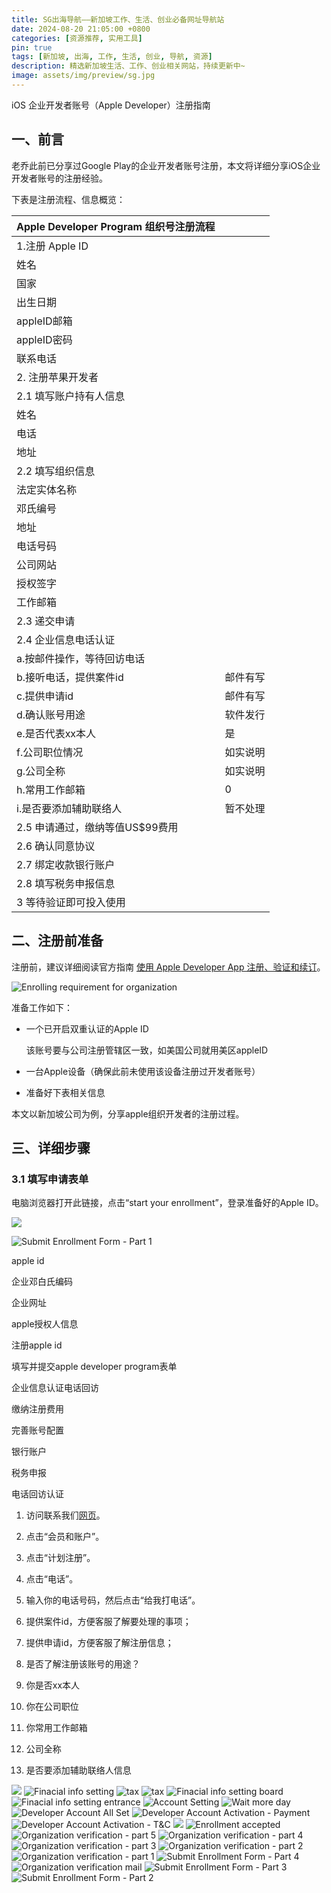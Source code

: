 ```yaml
---
title: SG出海导航——新加坡工作、生活、创业必备网址导航站
date: 2024-08-20 21:05:00 +0800
categories: [资源推荐, 实用工具]    
pin: true
tags: [新加坡, 出海, 工作, 生活, 创业, 导航, 资源]
description: 精选新加坡生活、工作、创业相关网站，持续更新中~
image: assets/img/preview/sg.jpg
---
```


iOS  企业开发者账号（Apple Developer）注册指南

## 一、前言

老乔此前已分享过Google Play的企业开发者账号注册，本文将详细分享iOS企业开发者账号的注册经验。

下表是注册流程、信息概览：

| Apple Developer Program 组织号注册流程 |          |
| -------------------------------------- | -------- |
| 1.注册 Apple ID                        |          |
| 姓名                                   |          |
| 国家                                   |          |
| 出生日期                               |          |
| appleID邮箱                            |          |
| appleID密码                            |          |
| 联系电话                               |          |
| 2. 注册苹果开发者                      |          |
| 2.1 填写账户持有人信息                 |          |
| 姓名                                   |          |
| 电话                                   |          |
| 地址                                   |          |
| 2.2 填写组织信息                       |          |
| 法定实体名称                           |          |
| 邓氏编号                               |          |
| 地址                                   |          |
| 电话号码                               |          |
| 公司网站                               |          |
| 授权签字                               |          |
| 工作邮箱                               |          |
| 2.3 递交申请                           |          |
| 2.4 企业信息电话认证                   |          |
| a.按邮件操作，等待回访电话             |          |
| b.接听电话，提供案件id                 | 邮件有写 |
| c.提供申请id                           | 邮件有写 |
| d.确认账号用途                         | 软件发行 |
| e.是否代表xx本人                       | 是       |
| f.公司职位情况                         | 如实说明 |
| g.公司全称                             | 如实说明 |
| h.常用工作邮箱                         | 0        |
| i.是否要添加辅助联络人                 | 暂不处理 |
| 2.5 申请通过，缴纳等值US$99费用        |          |
| 2.6 确认同意协议                       |          |
| 2.7 绑定收款银行账户                   |          |
| 2.8 填写税务申报信息                   |          |
| 3 等待验证即可投入使用                 |          |

## 二、注册前准备

注册前，建议详细阅读官方指南 [使用 Apple Developer App 注册、验证和续订](https://developer.apple.com/cn/support/app-account/#organization)。

![Enrolling requirement for organization](iOS%20Deveoper%20Program.assets/f16ed12807ff5f1f94513361bd1e1748.png)

准备工作如下：

- 一个已开启双重认证的Apple ID

  该账号要与公司注册管辖区一致，如美国公司就用美区appleID

- 一台Apple设备（确保此前未使用该设备注册过开发者账号）

- 准备好下表相关信息

本文以新加坡公司为例，分享apple组织开发者的注册过程。

## 三、详细步骤

### 3.1 填写申请表单

电脑浏览器打开此链接，点击“start your enrollment”，登录准备好的Apple ID。

![](https://image.sgchuhai.com/image/2024/f5afb0de45c339b0a3f909afdb1a46ec.png)

![Submit Enrollment Form - Part 1](https://image.sgchuhai.com/image/2024/2c5c81cdd5402491388435ab6d5c2453.png)







apple id

企业邓白氏编码

企业网址

apple授权人信息







注册apple id

填写并提交apple developer program表单

企业信息认证电话回访

缴纳注册费用

完善账号配置

银行账户

税务申报



电话回访认证

1. 访问联系我们[网页](https://developer.apple.com/contact/topic/select)。
2. 点击“会员和账户”。
3. 点击“计划注册”。
4. 点击“电话”。
5. 输入你的电话号码，然后点击“给我打电话”。



1. 提供案件id，方便客服了解要处理的事项；
2. 提供申请id，方便客服了解注册信息；
3. 是否了解注册该账号的用途？
4. 你是否xx本人
5. 你在公司职位
6. 你常用工作邮箱
7. 公司全称
8. 是否要添加辅助联络人信息






![](https://image.sgchuhai.com/image/2024/be58f25173ee2542eb87548e02750a8b.png)
![Finacial info setting](https://image.sgchuhai.com/image/2024/15552aba9ea4fca0dec5d89d3a20f0e6.png)
![tax](https://image.sgchuhai.com/image/2024/25d782d45dc3ed98a5d674e4d02c4860.png)
![tax](https://image.sgchuhai.com/image/2024/1627c0ef0c9d886e0f17fd37442009be.png)
![Finacial info setting board](https://image.sgchuhai.com/image/2024/0f5fc9e2944aa6177684101678647c04.png)
![Finacial info setting entrance](https://image.sgchuhai.com/image/2024/703cd544c481b7932a2f003f4b931ac1.png)
![Account Setting](https://image.sgchuhai.com/image/2024/40bfb3b8625123ce5ea12d4de750c667.png)
![Wait more day](https://image.sgchuhai.com/image/2024/b11fb731d4a4756fff9ed31dbe3fea3d.png)
![Developer Account All Set](https://image.sgchuhai.com/image/2024/4627a3f76b4158d2f862b4911fba98e7.png)
![Developer Account Activation - Payment](https://image.sgchuhai.com/image/2024/731ff4ea8c2503669c52218ab240336a.png)
![Developer Account Activation - T&C](https://image.sgchuhai.com/image/2024/a396c3a74231d30b19e9aae34d714a4e.png)
![](https://image.sgchuhai.com/image/2024/c177b9e23d476133d7e46e4bd8d8dad5.png)
![Enrollment accepted](https://image.sgchuhai.com/image/2024/e4ced8131856250810c974113cc9d6ac.png)
![Organization verification - part 5](https://image.sgchuhai.com/image/2024/3b4be175d6ee0b10a5649d4cdfed90f3.png)
![Organization verification - part 4](https://image.sgchuhai.com/image/2024/87223fa976c496656e27e49faa593516.png)
![Organization verification - part 3](https://image.sgchuhai.com/image/2024/cc7cdd936fc7bb0299c4effde858a3ea.png)
![Organization verification - part 2](https://image.sgchuhai.com/image/2024/92513af8f3862a56716bb6e4e2d62c77.png)
![Organization verification - part 1](https://image.sgchuhai.com/image/2024/31885f37ea451f76bb97bcc314841dca.png)
![Submit Enrollment Form - Part 4](https://image.sgchuhai.com/image/2024/c90f4a9b7d22823283c5dcbaa58e5f8d.png)
![Organization verification mail](https://image.sgchuhai.com/image/2024/b81296fe4e24fa8f89833355e8bb683d.png)
![Submit Enrollment Form - Part 3](https://image.sgchuhai.com/image/2024/94512f7ad5ba798e06fd901e0ad24201.png)
![Submit Enrollment Form - Part 2](https://image.sgchuhai.com/image/2024/76e6243a5886b3523ed45e44b7ea12ea.png)